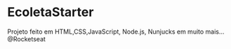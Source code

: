 # EcoletaStarter
Projeto feito em HTML,CSS,JavaScript, Node.js, Nunjucks em muito mais...
@Rocketseat
